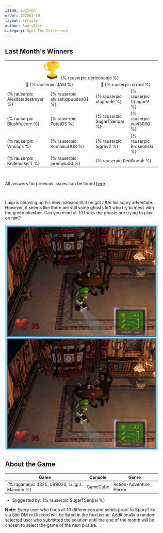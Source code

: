 ```yaml
---
issue: 2025-03
order: 202503-70
layout: article
author: SporyTike
category: Spot The Difference
---
```


## Last Month's Winners

<table><tbody>
  <tr>
    <td colspan="4" style="text-align: center; vertical-align: middle;"><div class="bingo-winner-small"><img src="../../img/trophy_small.png"/> {% rauserpic dericobanjo %}</div></td>
  </tr>
  <tr>
    <td colspan="2" style="text-align: center; vertical-align: middle;">🥈 {% rauserpic JAM %}</td>
    <td colspan="2" style="text-align: center; vertical-align: middle;">🥉 {% rauserpic crrool %}</td>
  </tr>
  <tr>
    <td>{% rauserpic Alexdatadestroyer %}</td>
    <td>{% rauserpic elvisshippuuden01 %}</td>
    <td>{% rauserpic xtagnado %}</td>
    <td>{% rauserpic DriagonV %}</td>
  </tr>
  <tr>
    <td>{% rauserpic Blushfulcorn %}</td>
    <td>{% rauserpic PotatOS %}</td>
    <td>{% rauserpic SugarTSenpai %}</td>
    <td>{% rauserpic yuvi3000 %}</td>
  </tr>
  <tr>
    <td>{% rauserpic Whoops %}</td>
    <td>{% rauserpic KomainuDUB %}</td>
    <td>{% rauserpic Sigrev2 %}</td>
    <td>{% rauserpic Brosephski %}</td>
  </tr>
  <tr>
    <td>{% rauserpic Knifemaker1 %}</td>
    <td>{% rauserpic jeremylu00 %}</td>
    <td colspan=2>{% rauserpic RedSinnoh %}</td>
  </tr>
</tbody></table>


<br>

All answers for previous issues can be found [here](../spot-the-diff-answers.html).

<br>

Luigi is cleaning up his new mansion that he got after his scary adventure. However, it seems like there are still some ghosts left who try to mess with the green plumber. Can you mind all 10 tricks the ghosts are trying to play on him?

<p align="center">
  <img src="img/Fun/SpotTheDifference.png" />
</p>

## About the Game

| Game                                          | Console  | Genre                    |
| --------------------------------------------- | -------- | ------------------------ |
| {% ragamepic 4325, 089020, Luigi's Mansion %} | GameCube | Action-Adventure, Horror |

* Suggested by: {% rauserpic SugarTSenpai %}

**Note:** Every user who finds all 10 differences and sends proof to SporyTike via Site DM or Discord will be listed in the next issue. Additionally a random selected user who submitted the solution until the end of the month will be chosen to select the game of the next picture.
